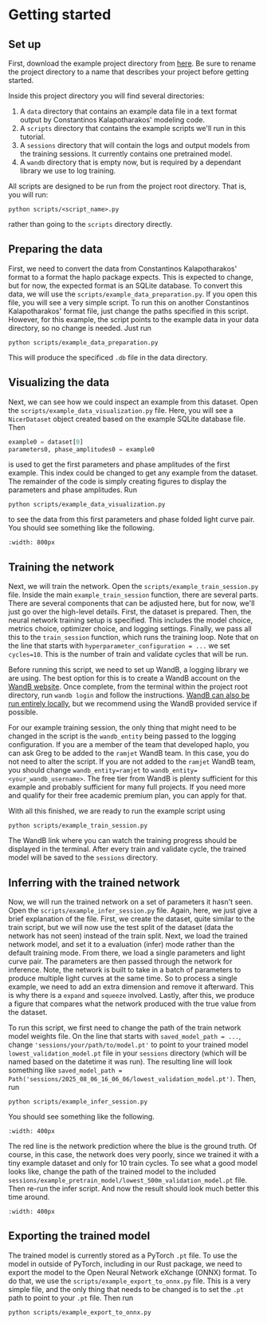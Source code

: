 # Getting started

## Set up
First, download the example project directory from [here](https://download-directory.github.io/?url=https%3A%2F%2Fgithub.com%2Fgolmschenk%2Fhaplo_example_application). Be sure to rename the project directory to a name that describes your project before getting started.

Inside this project directory you will find several directories:
1. A `data` directory that contains an example data file in a text format output by Constantinos Kalapotharakos' modeling code.
2. A `scripts` directory that contains the example scripts we'll run in this tutorial.
3. A `sessions` directory that will contain the logs and output models from the training sessions. It currently contains one pretrained model.
4. A `wandb` directory that is empty now, but is required by a dependant library we use to log training.

All scripts are designed to be run from the project root directory. That is, you will run:
```shell
python scripts/<script_name>.py
```
rather than going to the `scripts` directory directly.

## Preparing the data
First, we need to convert the data from Constantinos Kalapotharakos' format to a format the haplo package expects. This is expected to change, but for now, the expected format is an SQLite database. To convert this data, we will use the `scripts/example_data_preparation.py`. If you open this file, you will see a very simple script. To run this on another Constantinos Kalapotharakos' format file, just change the paths specified in this script. However, for this example, the script points to the example data in your data directory, so no change is needed. Just run
```shell
python scripts/example_data_preparation.py
```
This will produce the specificed `.db` file in the data directory.

## Visualizing the data
Next, we can see how we could inspect an example from this dataset. Open the `scripts/example_data_visualization.py` file. Here, you will see a `NicerDataset` object created based on the example SQLite database file. Then
```python
example0 = dataset[0]
parameters0, phase_amplitudes0 = example0
```
is used to get the first parameters and phase amplitudes of the first example. This index could be changed to get any example from the dataset. The remainder of the code is simply creating figures to display the parameters and phase amplitudes. Run
```shell
python scripts/example_data_visualization.py
```
to see the data from this first parameters and phase folded light curve pair. You should see something like the following.
```{image} data_visualization.png
:width: 800px
```

## Training the network
Next, we will train the network. Open the `scripts/example_train_session.py` file. Inside the main `example_train_session` function, there are several parts. There are several components that can be adjusted here, but for now, we'll just go over the high-level details. First, the dataset is prepared. Then, the neural network training setup is specified. This includes the model choice, metrics choice, optimizer choice, and logging settings. Finally, we pass all this to the `train_session` function, which runs the training loop. Note that on the line that starts with `hyperparameter_configuration = ...` we set `cycles=10`. This is the number of train and validate cycles that will be run. 

Before running this script, we need to set up WandB, a logging library we are using. The best option for this is to create a WandB account on the [WandB website](https://wandb.ai/site). Once complete, from the terminal within the project root directory, run `wandb login` and follow the instructions. [WandB can also be run entirely locally](https://github.com/wandb/server), but we recommend using the WandB provided service if possible.

For our example training session, the only thing that might need to be changed in the script is the `wandb_entity` being passed to the logging configuration. If you are a member of the team that developed haplo, you can ask Greg to be added to the `ramjet` WandB team. In this case, you do not need to alter the script. If you are not added to the `ramjet` WandB team, you should change `wandb_entity=ramjet` to `wandb_entity=<your_wandb_username>`. The free tier from WandB is plenty sufficient for this example and probably sufficient for many full projects. If you need more and qualify for their free academic premium plan, you can apply for that.

With all this finished, we are ready to run the example script using
```shell
python scripts/example_train_session.py
```

The WandB link where you can watch the training progress should be displayed in the terminal. After every train and validate cycle, the trained model will be saved to the `sessions` directory.

## Inferring with the trained network
Now, we will run the trained network on a set of parameters it hasn't seen. Open the `scripts/example_infer_session.py` file. Again, here, we just give a brief explanation of the file. First, we create the dataset, quite similar to the train script, but we will now use the test split of the dataset (data the network has not seen) instead of the train split. Next, we load the trained network model, and set it to a evaluation (infer) mode rather than the default training mode. From there, we load a single parameters and light curve pair. The parameters are then passed through the network for inference. Note, the network is built to take in a batch of parameters to produce multiple light curves at the same time. So to process a single example, we need to add an extra dimension and remove it afterward. This is why there is a `expand` and `squeeze` involved. Lastly, after this, we produce a figure that compares what the network produced with the true value from the dataset. 

To run this script, we first need to change the path of the train network model weights file. On the line that starts with `saved_model_path = ...`, change `'sessions/your/path/to/model.pt'` to point to your trained model `lowest_validation_model.pt` file in your `sessions` directory (which will be named based on the datetime it was run). The resulting line will look something like `saved_model_path = Path('sessions/2025_08_06_16_06_06/lowest_validation_model.pt')`. Then, run
```shell
python scripts/example_infer_session.py
```

You should see something like the following.
```{image} example_infer_output_with_bad_model.png
:width: 400px
```

The red line is the network prediction where the blue is the ground truth. Of course, in this case, the network does very poorly, since we trained it with a tiny example dataset and only for 10 train cycles. To see what a good model looks like, change the path of the trained model to the included `sessions/example_pretrain_model/lowest_500m_validation_model.pt` file. Then re-run the infer script. And now the result should look much better this time around.

```{image} example_infer_output_with_good_model.png
:width: 400px
```

## Exporting the trained model
The trained model is currently stored as a PyTorch `.pt` file. To use the model in outside of PyTorch, including in our Rust package, we need to export the model to the Open Neural Network eXchange (ONNX) format. To do that, we use the `scripts/example_export_to_onnx.py` file. This is a very simple file, and the only thing that needs to be changed is to set the `.pt` path to point to your `.pt` file. Then run
```shell
python scripts/example_export_to_onnx.py
```